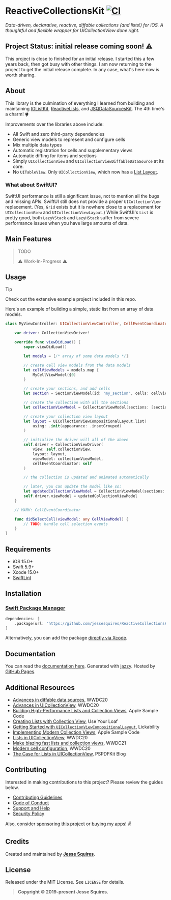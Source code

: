 # ReactiveCollectionsKit [![CI](https://github.com/jessesquires/ReactiveCollectionsKit/actions/workflows/ci.yml/badge.svg)](https://github.com/jessesquires/ReactiveCollectionsKit/actions/workflows/ci.yml)

*Data-driven, declarative, reactive, diffable collections (and lists!) for iOS. A thoughtful and flexible wrapper for UICollectionView done right.*

## Project Status: initial release coming soon! ⚠️

This project is close to finished for an initial release. I started this a few years back, then got busy with other things.
I am now returning to the project to get the initial release complete. In any case, what's here now is worth sharing.

## About

This library is the culmination of everything I learned from building and maintaining [IGListKit](https://github.com/instagram/iglistkit), [ReactiveLists](https://github.com/plangrid/reactivelists), and [JSQDataSourcesKit](https://github.com/jessesquires/JSQDataSourcesKit). The 4th time's a charm! 🍀

Improvements over the libraries above include:

- All Swift and zero third-party dependencies
- Generic view models to represent and configure cells
- Mix multiple data types
- Automatic registration for cells and supplementary views
- Automatic diffing for items and sections
- Simply `UICollectionView` and `UICollectionViewDiffableDataSource` at its core.
- No `UITableView`. Only `UICollectionView`, which now has a [List Layout](https://developer.apple.com/documentation/uikit/uicollectionviewcompositionallayout/3600951-list).

### What about SwiftUI?

SwiftUI performance is still a significant issue, not to mention all the bugs and missing APIs. SwiftUI still does not provide a proper `UICollectionView` replacement. (Yes, `Grid` exists but it is nowhere close to a replacement for `UICollectionView` and `UICollectionViewLayout`.) While SwiftUI's `List` is pretty good, both `LazyVStack` and `LazyHStack` suffer from severe performance issues when you have large amounts of data.

## Main Features

> TODO
>
> ⚠️ Work-In-Progress ⚠️

## Usage

> [!TIP]
>
> Check out the extensive example project included in this repo.

Here's an example of buliding a simple, static list from an array of data models.

```swift
class MyViewController: UICollectionViewController, CellEventCoordinator {

    var driver: CollectionViewDriver!

    override func viewDidLoad() {
        super.viewDidLoad()

        let models = [/* array of some data models */]

        // create cell view models from the data models
        let cellViewModels = models.map {
            MyCellViewModel($0)
        }

        // create your sections, and add cells
        let section = SectionViewModel(id: "my_section", cells: cellViewModels)

        // create the collection with all the sections
        let collectionViewModel = CollectionViewModel(sections: [section])

        // create your collection view layout
        let layout = UICollectionViewCompositionalLayout.list(
            using: .init(appearance: .insetGrouped)
        )

        // initialize the driver will all of the above
        self.driver = CollectionViewDriver(
            view: self.collectionView,
            layout: layout,
            viewModel: collectionViewModel,
            cellEventCoordinator: self
        )

        // the collection is updated and animated automatically

        // later, you can update the model like so:
        let updatedCollectionViewModel = CollectionViewModel(sections: [/* updated items and sections */])
        self.driver.viewModel = updatedCollectionViewModel
    }

    // MARK: CellEventCoordinator

    func didSelectCell(viewModel: any CellViewModel) {
        // TODO: handle cell selection events
    }
}
```

## Requirements

- iOS 15.0+
- Swift 5.9+
- Xcode 15.0+
- [SwiftLint](https://github.com/realm/SwiftLint)

## Installation

### [Swift Package Manager](https://swift.org/package-manager/)

```swift
dependencies: [
    .package(url: "https://github.com/jessesquires/ReactiveCollectionsKit.git", from: "0.1.0")
]
```

Alternatively, you can add the package [directly via Xcode](https://developer.apple.com/documentation/xcode/adding_package_dependencies_to_your_app).

## Documentation

You can read the [documentation here](https://jessesquires.github.io/ReactiveCollectionsKit). Generated with [jazzy](https://github.com/realm/jazzy). Hosted by [GitHub Pages](https://pages.github.com).

## Additional Resources

- [Advances in diffable data sources](https://developer.apple.com/videos/play/wwdc2020/10045/), WWDC20
- [Advances in UICollectionView](https://developer.apple.com/videos/play/wwdc2020/10097/), WWDC20
- [Building High-Performance Lists and Collection Views](https://developer.apple.com/documentation/uikit/uiimage/building_high-performance_lists_and_collection_views), Apple Sample Code
- [Creating Lists with Collection View](https://useyourloaf.com/blog/creating-lists-with-collection-view/), Use Your Loaf
- [Getting Started with `UICollectionViewCompositionalLayout`](https://lickability.com/blog/getting-started-with-uicollectionviewcompositionallayout/), Lickability
- [Implementing Modern Collection Views](https://developer.apple.com/documentation/uikit/views_and_controls/collection_views/implementing_modern_collection_views), Apple Sample Code
- [Lists in UICollectionView](https://developer.apple.com/videos/play/wwdc2020/10026/), WWDC20
- [Make blazing fast lists and collection views](https://developer.apple.com/videos/play/wwdc2021/10252/), WWDC21
- [Modern cell configuration](https://developer.apple.com/videos/play/wwdc2020/10027/), WWDC20
- [The Case for Lists in UICollectionView](https://pspdfkit.com/blog/2020/the-case-for-lists-in-uicollectionview/), PSPDFKit Blog

## Contributing

Interested in making contributions to this project? Please review the guides below.

- [Contributing Guidelines](https://github.com/jessesquires/.github/blob/master/CONTRIBUTING.md)
- [Code of Conduct](https://github.com/jessesquires/.github/blob/master/CODE_OF_CONDUCT.md)
- [Support and Help](https://github.com/jessesquires/.github/blob/master/SUPPORT.md)
- [Security Policy](https://github.com/jessesquires/.github/blob/master/SECURITY.md)

Also, consider [sponsoring this project](https://www.jessesquires.com/sponsor/) or [buying my apps](https://www.hexedbits.com)! ✌️

## Credits

Created and maintained by [**Jesse Squires**](https://www.jessesquires.com).

## License

Released under the MIT License. See `LICENSE` for details.

> **Copyright &copy; 2019-present Jesse Squires.**
